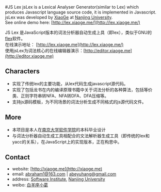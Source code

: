 #JS Lex
jsLex is a Lexical Analyser Generator(similar to Lex) which produces Javascript language source code, it is implemented in Javascript.  
jsLex was developed by [XiaoGe](http://xiaoge.me) at [Nanjing University](http://nju.edu.cn).  
See online demo here: [http://lex.xiaoge.me/](http://lex.xiaoge.me/)  
  
  
JS Lex 是JavaScript版本的词法分析器自动生成上具（即lex），类似于GNU的[flex](http://flex.sourceforge.net/)软件。  
在线演示地址：   [http://lex.xiaoge.me](http://lex.xiaoge.me/)  
使用jsLex为词法核心的在线编辑器演示：[http://editor.xiaoge.me](http://editor.xiaoge.me)


## Characters
* 实现了传统lex的主要功能，从lex代码生成javascript源代码。
* 实现了包括龙书在内的编译原理书籍中关于词法分析的各种算法，包括等价类、正则字符串转NFA、NFA转DFA、DFA压缩等。  
* 支持js源码模板，为不同场景的词法分析生成不同格式的js源代码文件。

## More
* 本项目是本人在[南京大学软件学院](http://software.nju.edu.cn)的本科毕业设计
* 与词法分析器自动生成工具相配合的文法解析器生成工具（即传统的lex和yacc的关系），在JavaScript上的实现版本，正在构思中。

## Contact
* website: [http://xiaoge.me](http://xiaoge.me)
* email: [abraham1@163.com](mailto:abraham1@163.com) | [abeyuhang@gmail.com](mailto:abeyuhang@gmail.com)
* address: [Software Institute](http://software.nju.edu.cn), [Nanjing University](http://nju.edu.cn)
* weibo: [白羊座小葛](http://weibo.com/abeyuhang)
